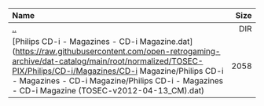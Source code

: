|Name|Size|
|:---|---:|
|[..](../index.html)|DIR|
|[Philips CD-i - Magazines - CD-i Magazine.dat](https://raw.githubusercontent.com/open-retrogaming-archive/dat-catalog/main/root/normalized/TOSEC-PIX/Philips/CD-i/Magazines/CD-i Magazine/Philips CD-i - Magazines - CD-i Magazine/Philips CD-i - Magazines - CD-i Magazine (TOSEC-v2012-04-13_CM).dat)|2058|
